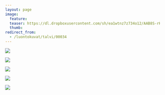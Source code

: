 ```yaml
---
layout: page
image:
  feature:
  teaser: https://dl.dropboxusercontent.com/sh/ea1wtnz7z734o12/AAB8S-rKY1LKGWVTxhRQqymMa/luontokuvat/talvi/DS40401-245px.jpg
  thumb:
redirect_from:
  - /luontokuvat/talvi/00034
---
```


[![](https://dl.dropboxusercontent.com/sh/ea1wtnz7z734o12/AACBcMIc6UTpLpcpZmOyfdJWa/luontokuvat/talvi/DS40374-800px.jpg)](https://dl.dropboxusercontent.com/sh/ea1wtnz7z734o12/AAC1OlXCjyOGd0Yp9GoW3l4ua/luontokuvat/talvi/DS40374.jpg)

[![](https://dl.dropboxusercontent.com/sh/ea1wtnz7z734o12/AABrylwyqOd73XIAWxpED3y_a/luontokuvat/talvi/DS40375-800px.jpg)](https://dl.dropboxusercontent.com/sh/ea1wtnz7z734o12/AABmmL8BodExwP_NpN7dD1Zua/luontokuvat/talvi/DS40375.jpg)

[![](https://dl.dropboxusercontent.com/sh/ea1wtnz7z734o12/AADvQXotmsnLxuHmx_kTB-Jva/luontokuvat/talvi/DS40401-800px.jpg)](https://dl.dropboxusercontent.com/sh/ea1wtnz7z734o12/AAAgR7IjqwvK2MbzOMyCXFb6a/luontokuvat/talvi/DS40401.jpg)

[![](https://dl.dropboxusercontent.com/sh/ea1wtnz7z734o12/AADWChKZAgzhat_JxXUKrh0Ta/luontokuvat/talvi/DS40385-800px.jpg)](https://dl.dropboxusercontent.com/sh/ea1wtnz7z734o12/AABhXd6sJhUuoeFlef8IZFZOa/luontokuvat/talvi/DS40385.jpg)

[![](https://dl.dropboxusercontent.com/sh/ea1wtnz7z734o12/AACvMYOeP9eGV3Oj4G65PbMea/luontokuvat/talvi/DS40407-800px.jpg)](https://dl.dropboxusercontent.com/sh/ea1wtnz7z734o12/AABo0YB8Rn0kHbKmKRuTwETra/luontokuvat/talvi/DS40407.jpg)
